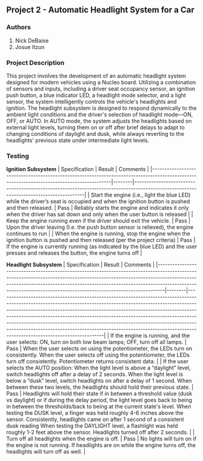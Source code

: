 ## Project 2 - Automatic Headlight System for a Car
### Authors
1. Nick DeBaise
2. Josue Itzun

### Project Description
This project involves the development of an automatic headlight system designed for modern vehicles using a Nucleo board. Utilizing a combination of sensors and inputs, including a driver seat occupancy sensor, an ignition push button, a blue indicator LED, a headlight mode selector, and a light sensor, the system intelligently controls the vehicle's headlights and ignition. The headlight subsystem is designed to respond dynamically to the ambient light conditions and the driver's selection of headlight mode—ON, OFF, or AUTO. In AUTO mode, the system adjusts the headlights based on external light levels, turning them on or off after brief delays to adapt to changing conditions of daylight and dusk, while always reverting to the headlights' previous state under intermediate light levels.


### Testing

**Ignition Subsystem**
| Specification                                                                                                                             | Result | Comments                                                                                                                              |
|-------------------------------------------------------------------------------------------------------------------------------------------|--------|---------------------------------------------------------------------------------------------------------------------------------------|
| Start the engine (i.e., light the blue LED) while the driver’s seat is occupied and when the ignition button is pushed and then released. | Pass   | Reliably starts the engine and indicates it only when the driver has sat down and only when the user button is released               |
| Keep the engine running even if the driver should exit the vehicle.                                                                       | Pass   | Upon the driver leaving (I.e. the push button sensor is relieved), the engine continues to run                                        |
| When the engine is running, stop the engine when the ignition button is pushed and then released (per the project criteria)               | Pass   |  If the engine is currently running (as indicated by the blue LED) and the user presses and releases the button, the engine turns off |

**Headlight Subsystem**
| Specification                                                                                                                                                                                                                                                                                                             | Result | Comments                                                                                                                                                                                                                                                                                                                                                                                                                                                                                                                      |
|---------------------------------------------------------------------------------------------------------------------------------------------------------------------------------------------------------------------------------------------------------------------------------------------------------------------------|--------|-------------------------------------------------------------------------------------------------------------------------------------------------------------------------------------------------------------------------------------------------------------------------------------------------------------------------------------------------------------------------------------------------------------------------------------------------------------------------------------------------------------------------------|
| If the engine is running, and the user selects: ON, turn on both low beam lamps; OFF, turn off all lamps.                                                                                                                                                                                                                 | Pass   | When the user selects on using the potentiometer, the LEDs turn on consistently. When the user selects off using the potentiometer, the LEDs turn off consistently. Potentiometer returns consistent data.                                                                                                                                                                                                                                                                                                                    |
| If the user selects the AUTO position:  When the light level is above a “daylight” level, switch headlights off after a delay of 2 seconds. When the light level is below a “dusk” level, switch headlights on after a delay of 1 second. When between these two levels, the headlights should hold their previous state. | Pass   | Headlights will hold their state if in between a threshold value (dusk vs daylight) or if during the delay period, the light level goes back to being in between the thresholds/back to being at the current state's level. When testing the DUSK level, a finger was held roughly 4-6 inches above the sensor. Consistently, headlights came on after 1 second of a consistent dusk reading When testing the DAYLIGHT level, a flashlight was held roughly 1-2 feet above the sensor. Headlights turned off after 2 seconds. |
| Turn off all headlights when the engine is off.                                                                                                                                                                                                                                                                           | Pass   | No lights will turn on if the engine is not running. If headlights are on while the engine turns off, the headlights will turn off as well.                                                                                                                                                                                                                                                                                                                                                                                   |
